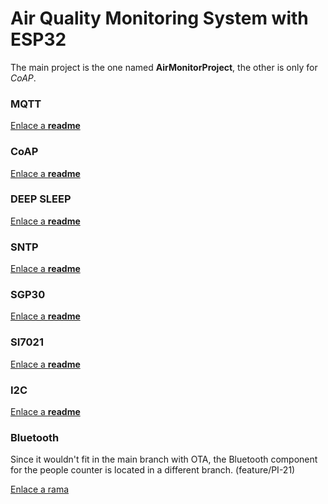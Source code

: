 # Air Quality Monitoring System with ESP32

The main project is the one named **AirMonitorProject**, the other is only for *CoAP*.

### MQTT
[Enlace a **readme**](AirMonitorProject/components/c_mqtt/README.md)

### CoAP
[Enlace a **readme**](AirMonitorProjectCOAP/README.md)

### DEEP SLEEP
[Enlace a **readme**](AirMonitorProject/components/c_deepSleep/README.md)

### SNTP
[Enlace a **readme**](AirMonitorProject/components/c_sntp/README.md)

### SGP30
[Enlace a **readme**](AirMonitorProject/components/c_sensorSGP30/README.md)

### SI7021
[Enlace a **readme**](AirMonitorProject/components/c_sensorSI7021/README.md)

### I2C
[Enlace a **readme**](AirMonitorProject/components/c_I2C/README.md)

### Bluetooth

Since it wouldn't fit in the main branch with OTA, the Bluetooth component for the people counter is located in a different branch. (feature/PI-21)

[Enlace a rama](../../feature/PI-21)
